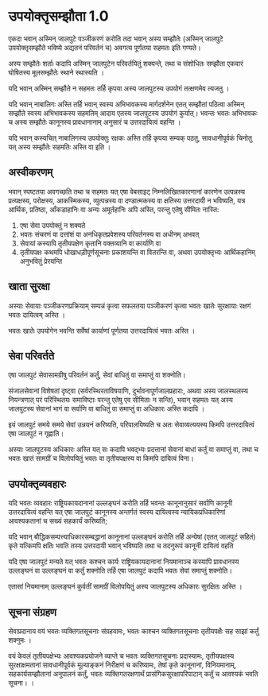 # उपयोक्तृसम्झौता 1.0

एकदा भवान् अस्मिन् जालपुटे पञ्जीकरणं करोति तदा भवान् अस्य सम्झौतेः (अस्मिन् जालपुटे उपयोक्तृसम्झौते भविष्ये अद्यतनं परिवर्तनं च) अवगत्य पूर्णतया सहमतः इति गण्यते।

अस्य सम्झौतेः शर्ताः कदापि अस्मिन् जालपुटेन परिवर्तयितुं शक्यन्ते, तथा च संशोधितः सम्झौता एकवारं घोषितस्य मूलसम्झौतेः स्थाने स्थास्यति ।

यदि भवान् अस्मिन् सम्झौते न सहमतः तर्हि कृपया अस्य जालपुटस्य उपयोगं तत्क्षणमेव त्यजतु ।

यदि भवान् नाबालिगः अस्ति तर्हि भवान् स्वस्य अभिभावकस्य मार्गदर्शनेन एतत् सम्झौतां पठित्वा अस्मिन् सम्झौते स्वस्य अभिभावकस्य सहमतिम् आदाय एतस्य जालपुटस्य उपयोगं कुर्यात्। भवन्तः भवतः अभिभावकः च अस्य सम्झौतेः कानूनस्य प्रावधानानाम् अनुसारं च उत्तरदायित्वं वहन्ति ।

यदि भवान् कस्यचित् नाबालिगस्य उपयोक्तुः रक्षकः अस्ति तर्हि कृपया सम्यक् पठतु, सावधानीपूर्वकं चिनोतु यत् अस्य सम्झौतेः सहमतिः अस्ति वा इति ।

## अस्वीकरणम्

भवान् स्पष्टतया अवगच्छति तथा च सहमतः यत् एषा वेबसाइट् निम्नलिखितकारणानां कारणेन उत्पन्नस्य प्रत्यक्षस्य, परोक्षस्य, आकस्मिकस्य, व्युत्पन्नस्य वा दण्डात्मकस्य वा क्षतिस्य उत्तरदायी न भविष्यति, यत्र आर्थिक, प्रतिष्ठा, आँकडाहानिः वा अन्यः अमूर्तहानिः अपि अस्ति, परन्तु एतेषु सीमितः नास्ति:

1. एषा सेवा उपयोक्तुं न शक्यते
1. भवतः संचरणं वा दत्तांशं वा अनधिकृतप्रवेशस्य परिवर्तनस्य वा अधीनम् अभवत्
1. सेवायां कस्यापि तृतीयपक्षेण कृतानि वक्तव्यानि वा कार्याणि वा
1. तृतीयपक्षः कथमपि धोखाधड़ीपूर्णसूचनाः प्रकाशयन्ति वा वितरन्ति वा, अथवा उपयोक्तृभ्यः आर्थिकहानिम् अनुभवितुं प्रेरयन्ति

## खाता सुरक्षा

अस्याः सेवायाः पञ्जीकरणप्रक्रियाम् सम्पन्नं कृत्वा सफलतया पञ्जीकरणं कृत्वा भवतः खातेः सुरक्षायाः रक्षणं भवतः दायित्वम् अस्ति ।

भवतः खातेः उपयोगेन भवन्ति सर्वेषां कार्याणां पूर्णतया उत्तरदायित्वं भवतः अस्ति ।

## सेवा परिवर्तते

एषा जालपुटं सेवासामग्रीषु परिवर्तनं कर्तुं, सेवां बाधितुं वा समाप्तुं वा शक्नोति।

संजालसेवानां विशेषतां दृष्ट्वा (सर्वरस्थिरताविषयाणि, दुर्भावनापूर्णजालप्रहाराः, अथवा अस्य जालस्थलस्य नियन्त्रणात् परं परिस्थितयः समाविष्टाः परन्तु एतेषु एव सीमिताः न सन्ति), भवान् सहमतः यत् अस्य जालपुटस्य सेवानां भागं वा सर्वाणि वा बाधितुं वा समाप्तुं वा अधिकारः अस्ति कदापि ।

इयं जालपुटं समये समये सेवां उन्नयनं करिष्यति, परिपालयिष्यति च अतः सेवाव्यत्ययस्य किमपि उत्तरदायित्वं एषा जालपुटं न गृह्णाति।

अस्याः जालपुटस्य अधिकारः अस्ति यत् सः कदापि भवद्भ्यः प्रदत्तानां सेवानां बाधां कर्तुं वा समाप्तुं वा, तथा च भवतः खातं सामग्रीं च विलोपयितुं भवतः वा तृतीयपक्षस्य वा किमपि दायित्वं विना।

## उपयोक्तृव्यवहारः

यदि भवतः व्यवहारः राष्ट्रियकायदानानां उल्लङ्घनं करोति तर्हि भवन्तः कानूनानुसारं सर्वाणि कानूनी उत्तरदायित्वं वहन्ति यत् एषा जालपुटं कानूनस्य अन्तर्गतं स्वस्य दायित्वस्य न्यायिकप्रधिकारिणां आवश्यकतानां च सख्यं सहकार्यं करिष्यति;

यदि भवान् बौद्धिकसम्पत्त्याधिकारसम्बद्धानां कानूनानां उल्लङ्घनं करोति तर्हि अन्येषां (एतत् जालपुटं सहितं) कृते यत्किमपि क्षतिः भवति तस्य उत्तरदायी भवान् भविष्यति तथा च तदनुरूपं कानूनी दायित्वं वहति

यदि एषा जालपुटं मन्यते यत् भवतः कश्चन कार्यः राष्ट्रियकायदानानां नियमानाञ्च कस्यापि प्रावधानस्य उल्लङ्घनं वा उल्लङ्घनं वा कर्तुं शक्नोति तर्हि एषा जालपुटं कदापि भवतः सेवां समाप्तुं शक्नोति।

एतासां नियमानाम् उल्लङ्घनं कुर्वतीं सामग्रीं विलोपयितुं अस्य जालपुटस्य अधिकारः सुरक्षितः अस्ति ।

## सूचना संग्रहण

सेवाप्रदानाय वयं भवतः व्यक्तिगतसूचनाः संग्रहयामः, भवतः काश्चन व्यक्तिगतसूचनाः तृतीयपक्षैः सह साझां कर्तुं शक्नुमः ।

वयं केवलं तृतीयपक्षेभ्यः आवश्यकप्रयोजने व्याप्ते च भवतः व्यक्तिगतसूचनाः प्रदास्यामः, तृतीयपक्षस्य सुरक्षाक्षमतानां सावधानीपूर्वकं मूल्याङ्कनं निरीक्षणं च करिष्यामः, तेषां कृते कानूनानां, विनियमानाम्, सहकार्यसम्झौतानां अनुपालनं कर्तुं, भवतः व्यक्तिगतरक्षणार्थं प्रासंगिकसुरक्षापरिपाटान् कर्तुं च आवश्यकं भवति सूचना। ।